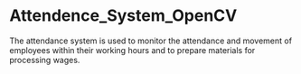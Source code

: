 # Attendence_System_OpenCV
The attendance system is used to monitor the attendance and movement of employees within their working hours and to prepare materials for processing wages.
